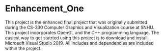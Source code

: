 # Enhancement_One

This project is the enhanced final project that was originally submitted during the CS-330 Computer Graphics and Visualization course at SNHU. This project incorporates OpenGL and the C++ programming language. The easiest way to get statrted using this project is to download and install Microsoft Visual Studio 2019. All includes and dependencies are included within the project. 